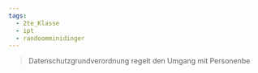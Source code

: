 ```yaml
---
tags:
  - 2te_Klasse
  - ipt
  - randoomminidinger
---
```

> Datenschutzgrundverordnung regelt den Umgang mit Personenbe
